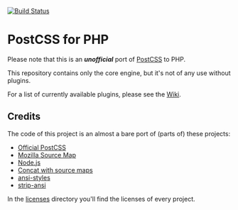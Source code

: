 [![Build Status](https://api.travis-ci.org/mlocati/postcss.svg?branch=master)](https://travis-ci.org/mlocati/postcss)

# PostCSS for PHP

Please note that this is an ***unofficial*** port of [PostCSS](http://postcss.org/) to PHP.

This repository contains only the core engine, but it's not of any use without plugins.

For a list of currently available plugins, please see the [Wiki](https://github.com/mlocati/postcss/wiki).

## Credits

The code of this project is an almost a bare port of (parts of) these projects:

- [Official PostCSS](https://github.com/postcss/postcss)
- [Mozilla Source Map](https://github.com/mozilla/source-map)
- [Node.js](https://nodejs.org/)
- [Concat with source maps](https://github.com/floridoo/concat-with-sourcemaps)
- [ansi-styles](https://github.com/chalk/ansi-styles)
- [strip-ansi](https://github.com/chalk/strip-ansi)

In the [licenses](https://github.com/mlocati/postcss/tree/master/licenses) directory you'll find the licenses of every project.
